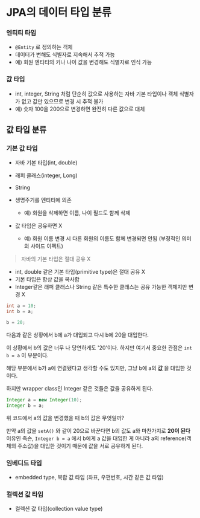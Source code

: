 # JPA의 데이터 타입 분류

### 엔티티 타입
- `@Entity` 로 정의하는 객체
- 데이터가 변해도 식별자로 지속해서 추적 가능
- 예) 회원 엔티티의 키나 나이 값을 변경해도 식별자로 인식 가능

### 값 타입
- int, integer, String 처럼 단순히 값으로 사용하는 자바 기본 타입이나 객체 식별자가 없고 값만 있으므로 변경 시 추적 불가
- 예) 숫자 100을 200으로 변경하면 완전히 다른 값으로 대체

## 값 타입 분류
### 기본 값 타입
- 자바 기본 타입(int, double)
- 래퍼 클래스(integer, Long)
- String

- 생명주기를 엔티티에 의존
    - 예) 회원을 삭제하면 이름, 나이 필드도 함께 삭제
- 값 타입은 공유하면 X
    - 예) 회원 이름 변경 시 다른 회원의 이름도 함께 변경되면 안됨 (부정적인 의미의 사이드 이펙트)

> 자바의 기본 타입은 절대 공유 X
- int, double 같은 기본 타입(primitive type)은 절대 공유 X
- 기본 타입은 항상 값을 복사함
- Integer같은 래퍼 클래스나 String 같은 특수한 클래스는 공유 가능한 객체지만 변경 X

```java
int a = 10;
int b = a;

b = 20;
```
다음과 같은 상황에서 b에 a가 대입되고
다시 b에 20을 대입한다.

이 상황에서 b의 값은 너무 나 당연하게도 '20'이다.
하지만 여기서 중요한 관점은 `int b = a` 이 부분이다.

해당 부분에서 b가 a에 연결됐다고 생각할 수도 있지만, 그냥 b에 a의 __값__ 을 대입한 것이다.

하지만 wrapper class인 Integer 같은 것들은 값을 공유하게 된다.

```java
Integer a = new Integer(10);
Integer b = a;
```
위 코드에서 a의 값을 변경했을 때 b의 값은 무엇일까?

만약 a의 값을 `setA()` 와 같이 20으로 바꾼다면 b의 값도 a와 마찬가지로 __20이 된다__ 이유인 즉슨, `Integer b = a` 에서 b에게 a 값을 대입한 게 아니라 a의 reference(객체의 주소값)을 대입한 것이기 때문에 값을 서로 공유하게 된다.

### 임베디드 타입
- embedded type, 복합 값 타입 (좌표, 우편번호, 시간 같은 값 타입)
### 컬렉션 값 타입
- 컬렉션 값 타입(collection value type)